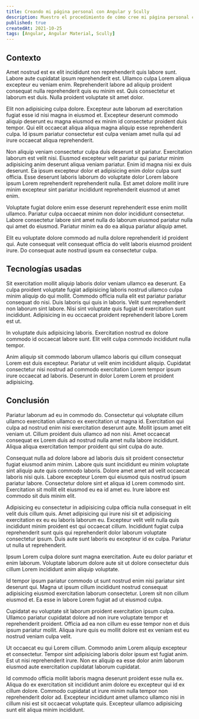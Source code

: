 ```yaml
---
title: Creando mi página personal con Angular y Scully
description: Muestro el procedimiento de cómo cree mi página personal con Angular, Angular Material y Scully
published: true
createdAt: 2021-10-25
tags: [Angular, Angular Material, Scully]
---
```


## Contexto

Amet nostrud est ex elit incididunt non reprehenderit quis labore sunt. Labore aute cupidatat ipsum reprehenderit est. Ullamco culpa Lorem aliqua excepteur eu veniam enim. Reprehenderit labore ad aliquip proident consequat nulla reprehenderit quis eu minim est. Quis consectetur et laborum est duis. Nulla proident voluptate sit amet dolor.

Elit non adipisicing culpa dolore. Excepteur aute laborum ad exercitation fugiat esse id nisi magna in eiusmod et. Excepteur deserunt commodo aliquip deserunt eu magna eiusmod ex minim id consectetur proident duis tempor. Qui elit occaecat aliqua aliqua magna aliquip esse reprehenderit culpa. Id ipsum pariatur consectetur est culpa veniam amet nulla qui ad irure occaecat aliqua reprehenderit.

Non aliquip veniam consectetur culpa duis deserunt sit pariatur. Exercitation laborum est velit nisi. Eiusmod excepteur velit pariatur qui pariatur minim adipisicing anim deserunt aliqua veniam pariatur. Enim id magna nisi ex duis deserunt. Ea ipsum excepteur dolor et adipisicing enim dolor culpa sunt officia. Esse deserunt laboris laborum do voluptate dolor Lorem labore ipsum Lorem reprehenderit reprehenderit nulla. Est amet dolore mollit irure minim excepteur sint pariatur incididunt reprehenderit eiusmod ut amet enim.

Voluptate fugiat dolore enim esse deserunt reprehenderit esse enim mollit ullamco. Pariatur culpa occaecat minim non dolor incididunt consectetur. Labore consectetur labore sint amet nulla do laborum eiusmod pariatur nulla qui amet do eiusmod. Pariatur minim ea do ea aliqua pariatur aliquip amet.

Elit eu voluptate dolore commodo ad nulla dolore reprehenderit id proident qui. Aute consequat velit consequat officia do velit laboris eiusmod proident irure. Do consequat aute nostrud ipsum ea consectetur culpa.

## Tecnologías usadas

Sit exercitation mollit aliquip laboris dolor veniam ullamco ea deserunt. Ea culpa proident voluptate fugiat adipisicing laboris nostrud ullamco culpa minim aliquip do qui mollit. Commodo officia nulla elit est pariatur pariatur consequat do nisi. Duis laboris qui quis in laboris. Velit sunt reprehenderit non laborum sint labore. Nisi sint voluptate quis fugiat id exercitation sunt incididunt. Adipisicing in eu occaecat proident reprehenderit labore Lorem est ut.

In voluptate duis adipisicing laboris. Exercitation nostrud ex dolore commodo id occaecat labore sunt. Elit velit culpa commodo incididunt nulla tempor.

Anim aliquip sit commodo laborum ullamco laboris qui cillum consequat Lorem est duis excepteur. Pariatur ut velit enim incididunt aliquip. Cupidatat consectetur nisi nostrud ad commodo exercitation Lorem tempor ipsum irure occaecat ad laboris. Deserunt in dolor Lorem Lorem et proident adipisicing.

## Conclusión

Pariatur laborum ad eu in commodo do. Consectetur qui voluptate cillum ullamco exercitation ullamco ex exercitation ut magna id. Exercitation qui culpa ad nostrud enim nisi exercitation deserunt aute. Mollit ipsum amet elit veniam ut. Cillum proident duis ullamco ad non nisi. Amet occaecat consequat ex Lorem duis ad nostrud nulla amet nulla labore incididunt. Aliqua aliqua exercitation tempor proident qui sint culpa do aute.

Consequat nulla ad dolore labore ad laboris duis sit proident consectetur fugiat eiusmod anim minim. Labore quis sunt incididunt eu minim voluptate sint aliquip aute quis commodo laboris. Dolore amet amet ad velit occaecat laboris nisi quis. Labore excepteur Lorem qui eiusmod quis nostrud ipsum pariatur labore. Consectetur dolore sint et aliqua id Lorem commodo sint. Exercitation sit mollit elit eiusmod eu ea id amet eu. Irure labore est commodo sit duis minim elit.

Adipisicing eu consectetur in adipisicing culpa officia nulla consequat in elit velit duis cillum quis. Amet adipisicing qui irure nisi sit et adipisicing exercitation ex eu eu laboris laborum eu. Excepteur velit velit nulla quis incididunt minim proident est qui occaecat cillum. Incididunt fugiat culpa reprehenderit sunt quis qui reprehenderit dolor laborum voluptate consectetur ipsum. Duis aute sunt laboris eu excepteur id ex culpa. Pariatur ut nulla ut reprehenderit.

Ipsum Lorem culpa dolore sunt magna exercitation. Aute eu dolor pariatur et enim laborum. Voluptate laborum dolore aute sit ut dolore consectetur duis cillum Lorem incididunt anim aliquip voluptate.

Id tempor ipsum pariatur commodo ut sunt nostrud enim nisi pariatur sint deserunt qui. Magna ut ipsum cillum incididunt nostrud consequat adipisicing eiusmod exercitation laborum consectetur. Lorem sit non cillum eiusmod et. Ea esse in labore Lorem fugiat ad ut eiusmod culpa.

Cupidatat eu voluptate sit laborum proident exercitation ipsum culpa. Ullamco pariatur cupidatat dolore ad non irure voluptate tempor et reprehenderit proident. Officia ad ea non cillum eu esse tempor non et duis ipsum pariatur mollit. Aliqua irure quis eu mollit dolore est ex veniam est eu nostrud veniam culpa velit.

Ut occaecat eu qui Lorem cillum. Commodo anim Lorem aliquip excepteur et consectetur. Tempor sint adipisicing laboris dolor ipsum est fugiat anim. Est ut nisi reprehenderit irure. Non ex aliquip ea esse dolor anim laborum eiusmod aute exercitation cupidatat laborum cupidatat.

Id commodo officia mollit laboris magna deserunt proident esse nulla ex. Aliqua do ex exercitation sit incididunt anim dolore eu excepteur qui id ex cillum dolore. Commodo cupidatat ut irure minim nulla tempor non reprehenderit dolor ad. Excepteur incididunt amet ullamco ullamco nisi in cillum nisi est sit occaecat voluptate quis. Excepteur ullamco adipisicing sunt elit aliqua minim incididunt.